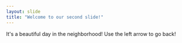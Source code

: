 ```yaml
---
layout: slide
title: "Welcome to our second slide!"
---
```

It's a beautiful day in the neighborhood!
Use the left arrow to go back!